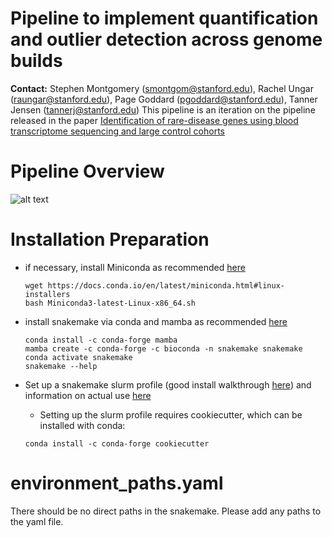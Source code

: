 # Pipeline to implement quantification and outlier detection across genome builds
**Contact:** Stephen Montgomery (smontgom@stanford.edu), Rachel Ungar (raungar@stanford.edu), Page Goddard (pgoddard@stanford.edu), Tanner Jensen (tannerj@stanford.edu)
This pipeline is an iteration on the pipeline released in the paper [Identification of rare-disease genes using blood transcriptome sequencing and large control cohorts](https://www.nature.com/articles/s41591-019-0457-8)



# Pipeline Overview
![alt text](GenomeBuildPipeline.png)

# Installation Preparation
* if necessary, install Miniconda as recommended [here](https://docs.conda.io/projects/conda/en/latest/user-guide/install/linux.html)

    ```
    wget https://docs.conda.io/en/latest/miniconda.html#linux-installers
    bash Miniconda3-latest-Linux-x86_64.sh
    ```

* install snakemake via conda and mamba as recommended [here](https://snakemake.readthedocs.io/en/stable/getting_started/installation.html)

    ```
    conda install -c conda-forge mamba
    mamba create -c conda-forge -c bioconda -n snakemake snakemake
    conda activate snakemake
    snakemake --help
    ```

* Set up a snakemake slurm profile (good install walkthrough [here](http://bluegenes.github.io/Using-Snakemake_Profiles/)) and information on actual use [here](https://www.sichong.site/2020/02/25/snakemake-and-slurm-how-to-manage-workflow-with-resource-constraint-on-hpc/)
    * Setting up the slurm profile requires cookiecutter, which can be installed with conda:

    ```
    conda install -c conda-forge cookiecutter
    ```

# environment_paths.yaml
There should be no direct paths in the snakemake. Please add any paths to the yaml file.